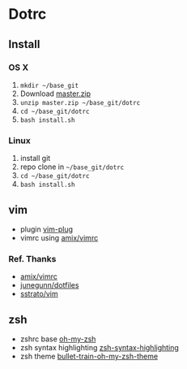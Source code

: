 # Dotrc 

## Install
### OS X
1. `mkdir ~/base_git`
2. Download [master.zip](https://github.com/ujuc/dotrc/archive/master.zip)
3. `unzip master.zip ~/base_git/dotrc` 
4. `cd ~/base_git/dotrc`
5. `bash install.sh`

### Linux
1. install git
2. repo clone in `~/base_git/dotrc`
3. `cd ~/base_git/dotrc`
4. `bash install.sh`

## vim
* plugin [vim-plug](https://github.com/junegunn/vim-plug)
* vimrc using [amix/vimrc](https://github.com/amix/vimrc)

### Ref. Thanks
* [amix/vimrc](https://github.com/amix/vimrc)
* [junegunn/dotfiles](https://github.com/junegunn/dotfiles)
* [sstrato/vim](https://github.com/sstrato/vim)

## zsh
* zshrc base [oh-my-zsh](https://github.com/robbyrussell/oh-my-zsh)
* zsh syntax highlighting [zsh-syntax-highlighting](https://github.com/zsh-users/zsh-syntax-highlighting)
* zsh theme [bullet-train-oh-my-zsh-theme](https://github.com/caiogondim/bullet-train-oh-my-zsh-theme)
